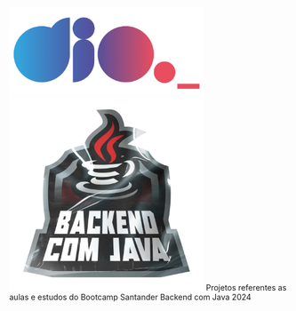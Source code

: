 <img src="/src/a169bb67-5f72-4289-9778-fcea58dfa19a.png" width="350">
<img src="/src/a039b34c-7aa8-4a3d-b765-07c8c837f67a.webp" width="350">
Projetos referentes as aulas e estudos do Bootcamp Santander Backend com Java 2024
